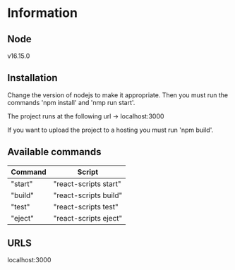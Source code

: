 # Information

## Node

v16.15.0

## Installation 

Change the version of nodejs to make it appropriate. Then you must run the commands 'npm install' and 'nmp run start'.

The project runs at the following url -> localhost:3000

If you want to upload the project to a hosting you must run 'npm build'.

## Available commands

|  Command | Script  |
| ------------ | ------------       |
| "start"  | "react-scripts start"  |
| "build"  | "react-scripts build"  |
| "test"   | "react-scripts test"   |
| "eject"  | "react-scripts eject"  |

## URLS

localhost:3000